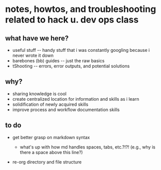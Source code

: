 # notes, howtos, and troubleshooting related to hack u. dev ops class

## what have we here?

* useful stuff -- handy stuff that i was constantly googling because i never wrote it down
* barebones (bb) guides -- just the raw basics
* tShooting -- errors, error outputs, and potential solutions

## why? 

* sharing knowledge is cool
* create centralized location for information and skills as i learn
* solidification of newly acquired skills
* improve process and workflow documentation skills

## to do

* get better grasp on markdown syntax
	* what's up with how md handles spaces, tabs, etc.?!?! (e.g., why is there a space above this line?)

* re-org directory and file structure 
